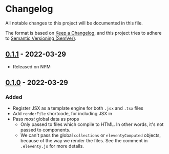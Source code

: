 # Changelog

All notable changes to this project will be documented in this file.

The format is based on [Keep a Changelog](https://keepachangelog.com/en/1.0.0/), and this project tries to adhere to [Semantic Versioning (SemVer)](https://semver.org/spec/v2.0.0.html).

<!-- 
    **Added** for new features.
    **Changed** for changes in existing functionality.
    **Deprecated** for soon-to-be removed features.
    **Removed** for now removed features.
    **Fixed** for any bug fixes.
    **Security** in case of vulnerabilities.
 -->


## [0.1.1] - 2022-03-29
- Released on NPM


## [0.1.0] - 2022-03-29
### Added
- Register JSX as a template engine for both `.jsx` and `.tsx` files
- Add `renderFile` shortcode, for including JSX in
- Pass _most_ global data as props
    - Only passed to files which compile to HTML. In other words, it's not passed to components.
    - We can't pass the global `collections` or `eleventyComputed` objects, because of the way we render the files. See the comment in `.eleventy.js` for more details.

[0.1.1]: https://github.com/binyamin/eleventy-plugin-preact/compare/v0.1.0...v0.1.1
[0.1.0]: https://github.com/binyamin/eleventy-plugin-preact/commits/v0.1.0